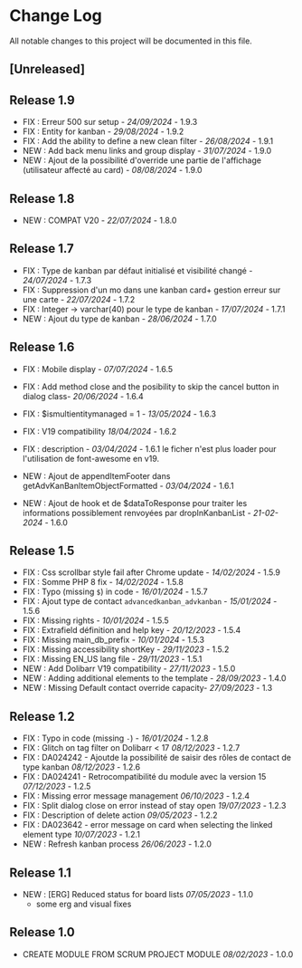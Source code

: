 # Change Log
All notable changes to this project will be documented in this file.

## [Unreleased]



## Release 1.9

- FIX : Erreur 500 sur setup - *24/09/2024* - 1.9.3
- FIX : Entity for kanban - *29/08/2024* - 1.9.2
- FIX : Add the ability to define a new clean filter - *26/08/2024* - 1.9.1
- NEW : Add back menu links and group display - *31/07/2024* - 1.9.0
- NEW : Ajout de la possibilité d'override une partie de l'affichage (utilisateur affecté au card) - *08/08/2024* - 1.9.0

## Release 1.8

- NEW : COMPAT V20 - *22/07/2024* - 1.8.0

## Release 1.7

- FIX : Type de kanban par défaut initialisé et visibilité changé - *24/07/2024* - 1.7.3
- FIX : Suppression d'un mo dans une kanban card+ gestion erreur sur une carte - *22/07/2024* - 1.7.2
- FIX : Integer -> varchar(40) pour le type de kanban - *17/07/2024* - 1.7.1
- NEW : Ajout du type de kanban - *28/06/2024* - 1.7.0

## Release 1.6

- FIX : Mobile display - *07/07/2024* - 1.6.5
- FIX : Add method close and the posibility to skip the cancel button in dialog class- *20/06/2024* - 1.6.4
- FIX : $ismultientitymanaged = 1 - *13/05/2024* - 1.6.3
- FIX : V19 compatibility *18/04/2024* - 1.6.2
- FIX : description - *03/04/2024* - 1.6.1
  le ficher <link rel="stylesheet" type="text/css" href="/theme/common/fontawesome-5/css/v4-shims.min.css?layout=classic&amp;version=17.0.4">
    n'est plus loader pour l'utilisation de font-awesome en v19.

- NEW : Ajout de appendItemFooter dans getAdvKanBanItemObjectFormatted - *03/04/2024* - 1.6.1
- NEW : Ajout de hook et de $dataToResponse pour traiter les informations possiblement renvoyées par dropInKanbanList - *21-02-2024* - 1.6.0

## Release 1.5

- FIX : Css scrollbar style fail after Chrome update - *14/02/2024* - 1.5.9
- FIX : Somme PHP 8 fix - *14/02/2024* - 1.5.8
- FIX : Typo (missing `$`) in code - *16/01/2024* - 1.5.7
- FIX : Ajout type de contact `advancedkanban_advkanban` - *15/01/2024* - 1.5.6
- FIX : Missing rights - *10/01/2024* - 1.5.5
- FIX : Extrafield définition and help key - *20/12/2023* - 1.5.4
- FIX : Missing main_db_prefix - *10/01/2024* - 1.5.3
- FIX : Missing accessibility shortKey - *29/11/2023* - 1.5.2
- FIX : Missing EN_US lang file - *29/11/2023* - 1.5.1
- NEW : Add Dolibarr V19 compatibility - *27/11/2023* - 1.5.0
- NEW : Adding additional elements to the template - *28/09/2023* - 1.4.0
- NEW : Missing Default contact  override capacity- *27/09/2023* - 1.3

## Release 1.2

- FIX : Typo in code (missing `-`) - *16/01/2024* - 1.2.8
- FIX : Glitch on tag filter on Dolibarr < 17  *08/12/2023* - 1.2.7
- FIX : DA024242 - Ajoutde la possibilité de saisir des rôles de contact de type kanban *08/12/2023* - 1.2.6
- FIX : DA024241 - Retrocompatibilité du module avec la version 15 *07/12/2023* - 1.2.5
- FIX : Missing error message management *06/10/2023* - 1.2.4
- FIX : Split dialog close on error instead of stay open *19/07/2023* - 1.2.3
- FIX : Description of delete action  *09/05/2023* - 1.2.2
- FIX : DA023642 - error message on card when selecting the linked element type *10/07/2023* - 1.2.1
- NEW : Refresh kanban process *26/06/2023* - 1.2.0

## Release 1.1

- NEW : [ERG] Reduced status for board lists *07/05/2023* - 1.1.0  
  + some erg and visual fixes  

## Release 1.0

- CREATE MODULE FROM SCRUM PROJECT MODULE  *08/02/2023* - 1.0.0
